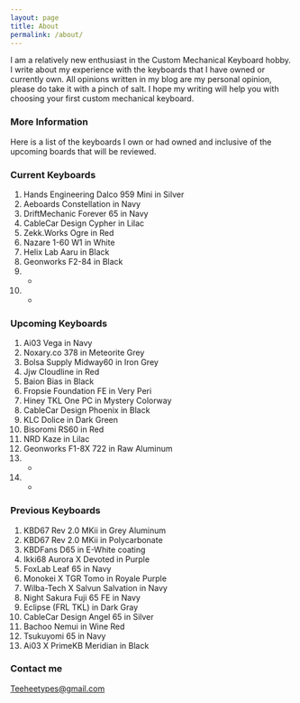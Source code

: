 ```yaml
---
layout: page
title: About
permalink: /about/
---
```


I am a relatively new enthusiast in the Custom Mechanical Keyboard hobby.
I write about my experience with the keyboards that I have owned or currently own.
All opinions written in my blog are my personal opinion, please do take it with a pinch of salt.
I hope my writing will help you with choosing your first custom mechanical keyboard.

### More Information

Here is a list of the keyboards I own or had owned and inclusive of the upcoming boards that will be reviewed.

### Current Keyboards

01. Hands Engineering Dalco 959 Mini in Silver
02. Aeboards Constellation in Navy 
03. DriftMechanic Forever 65 in Navy 
04. CableCar Design Cypher in Lilac
05. Zekk.Works Ogre in Red
06. Nazare 1-60 W1 in White
07. Helix Lab Aaru in Black 
08. Geonworks F2-84 in Black
09. -
10. -

### Upcoming Keyboards

01. Ai03 Vega in Navy 
02. Noxary.co 378 in Meteorite Grey 
03. Bolsa Supply Midway60 in Iron Grey 
04. Jjw Cloudline in Red
05. Baion Bias in Black 
06. Fropsie Foundation FE in Very Peri  
07. Hiney TKL One PC in Mystery Colorway
08. CableCar Design Phoenix in Black
09. KLC Dolice in Dark Green
10. Bisoromi RS60 in Red
11. NRD Kaze in Lilac
12. Geonworks F1-8X 722 in Raw Aluminum
13. -
14. -

### Previous Keyboards

01. KBD67 Rev 2.0 MKii in Grey Aluminum 
02. KBD67 Rev 2.0 MKii in Polycarbonate 
03. KBDFans D65 in E-White coating 
04. Ikki68 Aurora X Devoted in Purple 
05. FoxLab Leaf 65 in Navy 
06. Monokei X TGR Tomo in Royale Purple 
07. Wilba-Tech X Salvun Salvation in Navy
08. Night Sakura Fuji 65 FE in Navy
09. Eclipse (FRL TKL) in Dark Gray
10. CableCar Design Angel 65 in Silver
11. Bachoo Nemui in Wine Red
12. Tsukuyomi 65 in Navy
13. Ai03 X PrimeKB Meridian in Black

### Contact me

[Teeheetypes@gmail.com](mailto:Teeheetypes@gmail.com)

